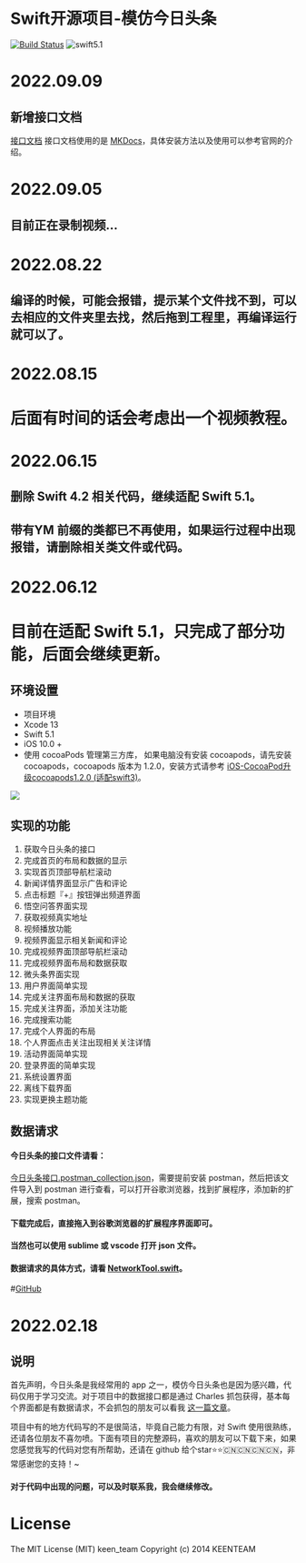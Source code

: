 # Swift开源项目-模仿今日头条

[![Build Status](https://travis-ci.org/hrscy/TodayNews.svg?branch=master)](https://travis-ci.org/hrscy/TodayNews) ![swift5.1](https://img.shields.io/badge/language-swift%205.1-orange.svg)

# 2022.09.09
## 新增接口文档
[接口文档](https://github.com/KeenTeam1990/KTTodayNews/tree/master/todayNews-docs)
接口文档使用的是 [MKDocs](http://www.mkdocs.org/)，具体安装方法以及使用可以参考官网的介绍。

# 2022.09.05
## 目前正在录制视频...

# 2022.08.22

## 编译的时候，可能会报错，提示某个文件找不到，可以去相应的文件夹里去找，然后拖到工程里，再编译运行就可以了。

# 2022.08.15

# 后面有时间的话会考虑出一个视频教程。

# 2022.06.15

## 删除 Swift 4.2 相关代码，继续适配 Swift 5.1。

## 带有YM 前缀的类都已不再使用，如果运行过程中出现报错，请删除相关类文件或代码。

# 2022.06.12 

# 目前在适配 Swift 5.1，只完成了部分功能，后面会继续更新。
## 环境设置

-  项目环境
-  Xcode 13
-  Swift 5.1
-  iOS 10.0 +
-  使用 cocoaPods 管理第三方库， 如果电脑没有安装 cocoapods，请先安装 cocoapods，cocoapods 版本为 1.2.0，安装方式请参考  [iOS-CocoaPod升级cocoapods1.2.0 (适配swift3)](http://blog.csdn.net/qxuewei/article/details/53113920)。

![](http://obna9emby.bkt.clouddn.com/news/news.gif)

## 实现的功能

1. 获取今日头条的接口
2. 完成首页的布局和数据的显示
3. 实现首页顶部导航栏滚动
4. 新闻详情界面显示广告和评论
5. 点击标题『+』按钮弹出频道界面
6. 悟空问答界面实现
7. 获取视频真实地址
8. 视频播放功能
9. 视频界面显示相关新闻和评论
10. 完成视频界面顶部导航栏滚动
11. 完成视频界面布局和数据获取
12. 微头条界面实现
13. 用户界面简单实现
14. 完成关注界面布局和数据的获取
15. 完成关注界面，添加关注功能
16. 完成搜索功能
17. 完成个人界面的布局
18. 个人界面点击关注出现相关关注详情
19. 活动界面简单实现
20. 登录界面的简单实现
21. 系统设置界面
22. 离线下载界面
23. 实现更换主题功能

## 数据请求

#### 今日头条的接口文件请看：

[今日头条接口.postman_collection.json](https://github.com/hrscy/TodayNews/blob/master/news.json)，需要提前安装 postman，然后把该文件导入到 postman 进行查看，可以打开谷歌浏览器，找到扩展程序，添加新的扩展，搜索 postman。

#### 下载完成后，直接拖入到谷歌浏览器的扩展程序界面即可。

#### 当然也可以使用 sublime 或 vscode 打开 json 文件。

#### 数据请求的具体方式，请看 [NetworkTool.swift](https://github.com/KeenTeam1990/KTTodayNews/blob/master/TodayNews/Classes/Main/Tools/NetworkTool.swift)。
#[GitHub](https://github.com/KeenTeam1990/KTTodayNews.git)

# 2022.02.18

## 说明

首先声明，今日头条是我经常用的 app 之一，模仿今日头条也是因为感兴趣，代码仅用于学习交流。对于项目中的数据接口都是通过 Charles 抓包获得，基本每个界面都是有数据请求，不会抓包的朋友可以看我 [这一篇文章](http://www.jianshu.com/p/235bc6c3ca77)。

项目中有的地方代码写的不是很简洁，毕竟自己能力有限，对 Swift 使用很熟练，还请各位朋友不喜勿喷。下面有项目的完整源码，喜欢的朋友可以下载下来，如果您感觉我写的代码对您有所帮助，还请在 github 给个star⭐⭐️🇨🇳🇨🇳🇨🇳🇨🇳，非常感谢您的支持！~

#### 对于代码中出现的问题，可以及时联系我，我会继续修改。

# License

The MIT License (MIT) keen_team Copyright (c) 2014 KEENTEAM
